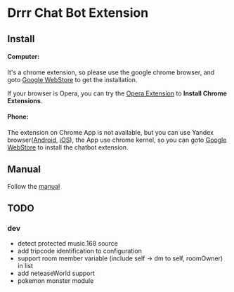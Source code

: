 # Drrr Chat Bot Extension

## Install

#### Computer:

It's a chrome extension, so please use the google chrome browser, and goto [Google WebStore](https://chrome.google.com/webstore/detail/drrr-chatbot-extension/fkmpnkcjocenkliehpdhlfbmdmdnokgm) to get the installation.

If your browser is Opera, you can try the [Opera Extension](https://addons.opera.com/zh-tw/extensions/details/install-chrome-extensions/) to **Install Chrome Extensions**.

#### Phone:

The extension on Chrome App is not available, but you can use Yandex browser([Android](https://play.google.com/store/apps/details?id=ru.yandex.searchplugin&hl=en_US), [iOS](https://apps.apple.com/tw/app/yandex-browser/id483693909)), the App use chrome kernel, so you can goto [Google WebStore](https://chrome.google.com/webstore/detail/drrr-chatbot-extension/fkmpnkcjocenkliehpdhlfbmdmdnokgm) to install the chatbot extension.

## Manual

Follow the [manual](https://nobodyzxc.github.io/drrr-botext-manual/v1.5-en.html)

## TODO

### dev

- detect protected music.168 source
- add tripcode identification to configuration
- support room member variable (include self -> dm to self, roomOwner) in list
- add neteaseWorld support
- pokemon monster module 
